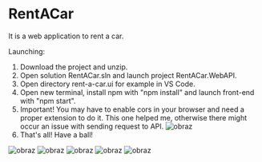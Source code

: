 # RentACar

It is a web application to rent a car.

Launching:
1. Download the project and unzip.
2. Open solution RentACar.sln and launch project RentACar.WebAPI.
3. Open directory rent-a-car.ui for example in VS Code.
4. Open new terminal, install npm with "npm install" and launch front-end with "npm start".
5. Important! You may have to enable cors in your browser and need a proper extension to do it. This one helped me, otherwise there might occur an issue with sending request to API.
![obraz](https://user-images.githubusercontent.com/76125047/235017129-f770d4d8-6b59-4e72-bf81-4c406003540d.png)
7. That's all! Have a ball!

![obraz](https://user-images.githubusercontent.com/76125047/235016022-639b8416-c1c7-4744-899d-be10d5190ba1.png)
![obraz](https://user-images.githubusercontent.com/76125047/235016113-fd94a64f-451e-4b00-b5ff-8ff64d957105.png)
![obraz](https://user-images.githubusercontent.com/76125047/235016190-00b5bfbe-c683-4f3b-81d1-c38d51af63ca.png)
![obraz](https://user-images.githubusercontent.com/76125047/235016243-834b3d07-5f6f-4815-97c1-de505a55f029.png)
![obraz](https://user-images.githubusercontent.com/76125047/235016274-9d5b0d9e-abd8-45ab-bcbd-e3e9be87f569.png)


